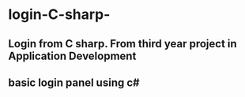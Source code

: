 # login-C-sharp-
## Login from C sharp. From third year project in Application Development
## basic login panel using c#
